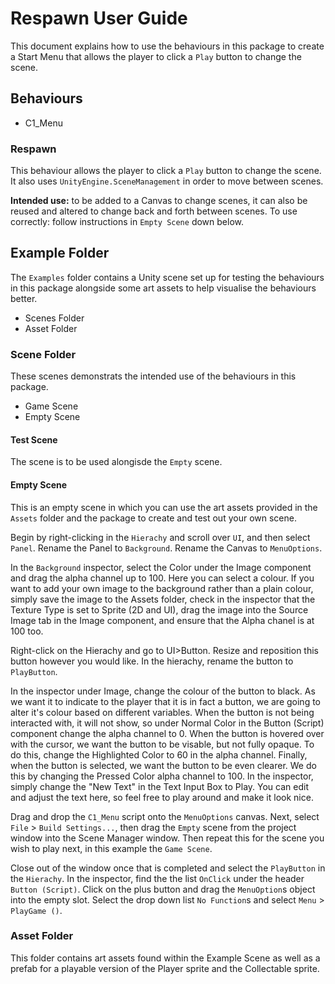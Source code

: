 # Respawn User Guide

This document explains how to use the behaviours in this package to create a Start Menu that allows the player to click  a `Play` button to change the scene.

## Behaviours

- C1_Menu

### Respawn

This behaviour allows the player to click  a `Play` button to change the scene. It also uses `UnityEngine.SceneManagement` in order to move between scenes.

**Intended use:** to be added to a Canvas to change scenes, it can also be reused and altered to change back and forth between scenes. To use correctly: follow instructions in `Empty Scene` down below.


## Example Folder

The `Examples` folder contains a Unity scene set up for testing the behaviours in this package alongside some art assets to help visualise the behaviours better.

- Scenes Folder
- Asset Folder

### Scene Folder

These scenes demonstrats the intended use of the behaviours in this package.

- Game Scene
- Empty Scene

#### Test Scene

The scene is to be used alongisde the `Empty` scene.

#### Empty Scene

This is an empty scene in which you can use the art assets provided in the `Assets` folder and the package to create and test out your own scene.

Begin by right-clicking in the `Hierachy` and scroll over `UI`, and then select `Panel`. Rename the Panel to `Background`. Rename the Canvas to `MenuOptions`.

In the `Background` inspector, select the Color under the Image component and drag the alpha channel up to 100. Here you can select a colour. If you want to add your own image to the background rather than a plain colour, simply save the image to the Assets folder, check in the inspector that the Texture Type is set to Sprite (2D and UI), drag the image into the Source Image tab in the Image component, and ensure that the Alpha chanel is at 100 too.

Right-click on the Hierachy and go to UI>Button. Resize and reposition this button however you would like. In the hierachy, rename the button to `PlayButton`.

In the inspector under Image, change the colour of the button to black. As we want it to indicate to the player that it is in fact a button, we are going to alter it's colour based on different variables. When the button is not being interacted with, it will not show, so under Normal Color in the Button (Script) component change the alpha channel to 0. When the button is hovered over with the cursor, we want the button to be visable, but not fully opaque. To do this, change the Highlighted Color to 60 in the alpha channel. Finally, when the button is selected, we want the button to be even clearer. We do this by changing the Pressed Color alpha channel to 100. In the inspector, simply change the "New Text" in the Text Input Box to Play. You can edit and adjust the text here, so feel free to play around and make it look nice.

Drag and drop the `C1_Menu` script onto the `MenuOptions` canvas. Next, select `File` > `Build Settings...`, then drag the `Empty` scene from the project window into the Scene Manager window. Then repeat this for the scene you wish to play next, in this example the `Game Scene`.

Close out of the window once that is completed and select the `PlayButton` in the `Hierachy`. In the inspector, find the the list `OnClick` under the header `Button (Script)`. Click on the plus button and drag the `MenuOption`s object into the empty slot. Select the drop down list `No Function`s and select `Menu` > `PlayGame ()`.

### Asset Folder

This folder contains art assets found within the Example Scene as well as a prefab for a playable version of the Player sprite and the Collectable sprite.

